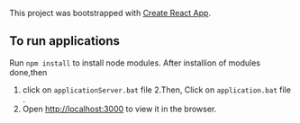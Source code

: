 This project was bootstrapped with [Create React App](https://github.com/facebookincubator/create-react-app).


## To run applications

Run `npm install` to install node modules.
After installion of modules done,then 
  1. click on `applicationServer.bat` file 
  2.Then, Click on `application.bat` file .
  3. Open [http://localhost:3000](http://localhost:3000) to view it in the browser.


